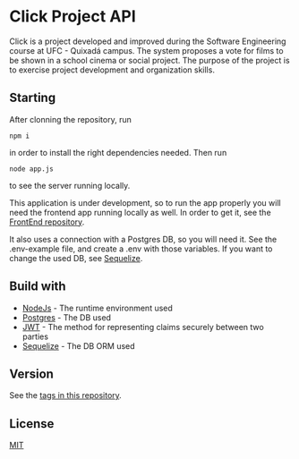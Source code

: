 # Click Project API

Click is a project developed and improved during the Software Engineering course at UFC - Quixadá campus. The system proposes a vote for films to be shown in a school cinema or social project. The purpose of the project is to exercise project development and organization skills.

## Starting

After clonning the repository, run

```
npm i
```
in order to install the right dependencies needed. Then run

```
node app.js
```
to see the server running locally.

This application is under development, so to run the app properly you will need the frontend app running locally as well. In order to get it, see the [FrontEnd repository](https://github.com/oliveiraD4vi/click-project).

It also uses a connection with a Postgres DB, so you will need it. See the .env-example file, and create a .env with those variables. If you want to change the used DB, see [Sequelize](https://sequelize.org/docs/v6/getting-started/).

## Build with

* [NodeJs](https://pt-br.reactjs.org/) - The runtime environment used
* [Postgres](https://www.postgresql.org/) - The DB used
* [JWT](jwt.io) - The method for representing claims securely between two parties
* [Sequelize](https://sequelize.org/) - The DB ORM used

## Version

See the [tags in this repository](https://github.com/oliveiraD4vi/click-project-back/tags).

## License

[MIT](https://choosealicense.com/licenses/mit/)
